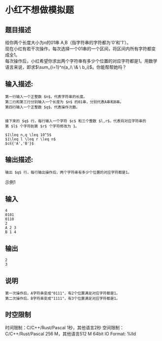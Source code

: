 # 小红不想做模拟题

## 题目描述

给你两个长度大小为$n$的01串 A,B（指字符串的字符都为'0'和'1'）。  
现在小红有若干次操作，每次选择一个01串的一个区间，将区间内所有字符都变成全1。  
每次操作后，小红希望你求出两个字符串有多少个位置的对应字符都是1。用数学语言来说，即求$\sum_{i=1}^n(a_i\ \& \ b_i)$。你能帮帮她吗？

## 输入描述:
    
    
    第一行输入一个正整数 $n$，代表字符串的长度。   
    第二行和第三行分别输入一个长度为 $n$ 的01串，分别代表A串和B串。  
    第四行输入一个正整数 $q$，代表操作次数。  
    
    
    接下来的 $q$ 行，每行输入一个字符 $c$ 和三个整数 $l,r$，代表将对应字符串的第 $l$ 个字符到第 $r$ 个字符修改为 1。
    
    $1\leq n,q \leq 10^5$  
    $1\leq l \leq r \leq n$  
    $c∈{'A','B'}$  
    

## 输出描述:
    
    
    输出 $q$ 行，每行输出操作后，两个字符串有多少个位置的对应字符都是1。

示例1 

## 输入
    
    
    4
    0101
    0110
    2
    A 2 3
    B 1 4

## 输出
    
    
    2
    3

## 说明
    
    
    第一次操作后，A字符串变成"0111"，有2个位置满足对应字符都是1。  
    第二次操作后，B字符串变成"1111"，有3个位置满足对应字符都是1。


## 时空限制

时间限制：C/C++/Rust/Pascal 1秒，其他语言2秒
空间限制：C/C++/Rust/Pascal 256 M，其他语言512 M
64bit IO Format: %lld